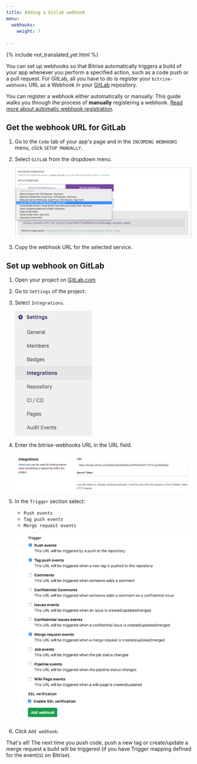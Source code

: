 ```yaml
---
title: Adding a Gitlab webhook
menu:
  webhooks:
    weight: 7

---
```

{% include not_translated_yet.html %}

You can set up webhooks so that Bitrise automatically triggers a build of your app whenever you perform a specified action, such as a code push or a pull request. For GitLab, all you have to do is register your `bitrise-webhooks` URL as a Webhook in your [GitLab](https://www.gitlab.com) repository.

You can register a webhook either automatically or manually. This guide walks you through the process of __manually__ registering a webhook. [Read more about automatic webhook registration](/webhooks/index#setting-up-incoming-webhooks-automatically). 

## Get the webhook URL for GitLab

1. Go to the `Code` tab of your app's page and in the `INCOMING WEBHOOKS` menu, click `SETUP MANUALLY`.

1. Select `GitLab` from the dropdown menu.

    ![Screenshot](/img/bitrise-gitlab-webhook.png)

1. Copy the webhook URL for the selected service.

## Set up webhook on GitLab

1. Open your project on [GitLab.com](https://www.gitlab.com)

1. Go to `Settings` of the project.

1. Select `Integrations`.

    ![Screenshot](/img/webhooks/integrations-gitlab.png)

1. Enter the bitrise-webhooks URL in the URL field.

    ![Screenshot](/img/webhooks/gitlab-webhook-url.png)

1. In the `Trigger` section select:

    - `Push events`
    - `Tag push events`
    - `Merge request events`

    ![Screenshot](/img/webhooks/gitlab-webhook-events.png)

1. Click `Add webhook`.

That's all! The next time you push code, push a new tag or create/update a merge request a build will be triggered (if you have Trigger mapping defined for the event(s) on Bitrise).